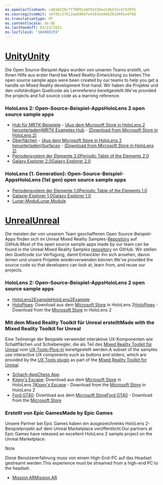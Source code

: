 ```yaml
---
ms.openlocfilehash: cd8a8229c7f70891a8f01d39ee1d6315c47429f6
ms.sourcegitcommit: cbfd1c37612aa6904fa41642ede6281d491e478d
ms.translationtype: HT
ms.contentlocale: de-DE
ms.lasthandoff: 03/23/2021
ms.locfileid: "104988259"
---
```

# <a name="unity"></a>[<span data-ttu-id="e89af-101">Unity</span><span class="sxs-lookup"><span data-stu-id="e89af-101">Unity</span></span>](#tab/unity)

<span data-ttu-id="e89af-102">Die Open Source-Beispiel-Apps wurden von unseren Teams erstellt, um Ihnen Hilfe aus erster Hand bei Mixed Reality-Entwicklung zu bieten.</span><span class="sxs-lookup"><span data-stu-id="e89af-102">The open source sample apps were been created by our teams to help you get a handle on Mixed Reality development first-hand.</span></span> <span data-ttu-id="e89af-103">Wir haben die Projekte und den vollständigen Quellcode als Lernreferenz bereitgestellt.</span><span class="sxs-lookup"><span data-stu-id="e89af-103">We've provided the projects and full source code as a learning reference.</span></span>

### <a name="hololens-2-open-source-sample-apps"></a><span data-ttu-id="e89af-104">HoloLens 2: Open-Source-Beispiel-Apps</span><span class="sxs-lookup"><span data-stu-id="e89af-104">HoloLens 2 open source sample apps</span></span>

* <span data-ttu-id="e89af-105">[Hub für MRTK-Beispiele](https://microsoft.github.io/MixedRealityToolkit-Unity/Documentation/README_ExampleHub.html) - [(Aus dem Microsoft Store in HoloLens 2 herunterladen)](https://www.microsoft.com/p/mrtk-examples-hub/9mv8c39l2sj4)</span><span class="sxs-lookup"><span data-stu-id="e89af-105">[MRTK Examples Hub](https://microsoft.github.io/MixedRealityToolkit-Unity/Documentation/README_ExampleHub.html) - [(Download from Microsoft Store in HoloLens 2)](https://www.microsoft.com/p/mrtk-examples-hub/9mv8c39l2sj4)</span></span>
* <span data-ttu-id="e89af-106">[Oberflächen](../unity/sampleapp-surfaces.md) - [(Aus dem Microsoft Store in HoloLens 2 herunterladen)](https://www.microsoft.com/p/surfaces/9nvkpv3sk3x0)</span><span class="sxs-lookup"><span data-stu-id="e89af-106">[Surfaces](../unity/sampleapp-surfaces.md) - [(Download from Microsoft Store in HoloLens 2)](https://www.microsoft.com/p/surfaces/9nvkpv3sk3x0)</span></span>
* [<span data-ttu-id="e89af-107">Periodensystem der Elemente 2.0</span><span class="sxs-lookup"><span data-stu-id="e89af-107">Periodic Table of the Elements 2.0</span></span>](https://medium.com/@dongyoonpark/bringing-the-periodic-table-of-the-elements-app-to-hololens-2-with-mrtk-v2-a6e3d8362158)
* [<span data-ttu-id="e89af-108">Galaxy Explorer 2.0</span><span class="sxs-lookup"><span data-stu-id="e89af-108">Galaxy Explorer 2.0</span></span>](../unity/galaxy-explorer-update.md)

### <a name="hololens-1st-gen-open-source-sample-apps"></a><span data-ttu-id="e89af-109">HoloLens (1. Generation): Open-Source-Beispiel-Apps</span><span class="sxs-lookup"><span data-stu-id="e89af-109">HoloLens (1st gen) open source sample apps</span></span>

* [<span data-ttu-id="e89af-110">Periodensystem der Elemente 1.0</span><span class="sxs-lookup"><span data-stu-id="e89af-110">Periodic Table of the Elements 1.0</span></span>](../unity/periodic-table-of-the-elements.md)
* [<span data-ttu-id="e89af-111">Galaxie-Explorer 1.0</span><span class="sxs-lookup"><span data-stu-id="e89af-111">Galaxy Explorer 1.0</span></span>](../unity/galaxy-explorer.md)
* [<span data-ttu-id="e89af-112">Lunar-Modul</span><span class="sxs-lookup"><span data-stu-id="e89af-112">Lunar Module</span></span>](../unity/lunar-module.md)

# <a name="unreal"></a>[<span data-ttu-id="e89af-113">Unreal</span><span class="sxs-lookup"><span data-stu-id="e89af-113">Unreal</span></span>](#tab/unreal)

<span data-ttu-id="e89af-114">Die meisten der von unserem Team geschaffenen Open Source-Beispiel-Apps finden sich im Unreal Mixed Reality Samples-[Repository](https://github.com/microsoft/MixedReality-Unreal-Samples) auf GitHub.</span><span class="sxs-lookup"><span data-stu-id="e89af-114">Most of the open source sample apps made by our team can be found in the Unreal Mixed Reality Samples [repository](https://github.com/microsoft/MixedReality-Unreal-Samples) on GitHub.</span></span> <span data-ttu-id="e89af-115">Wir stellen den Quellcode zur Verfügung, damit Entwickler ihn sich ansehen, davon lernen und unsere Projekte wiederverwenden können.</span><span class="sxs-lookup"><span data-stu-id="e89af-115">We've provided the source code so that developers can look at, learn from, and reuse our projects.</span></span>

### <a name="hololens-2-open-source-sample-apps"></a><span data-ttu-id="e89af-116">HoloLens 2: Open-Source-Beispiel-Apps</span><span class="sxs-lookup"><span data-stu-id="e89af-116">HoloLens 2 open source sample apps</span></span>

* [<span data-ttu-id="e89af-117">HoloLens2Example</span><span class="sxs-lookup"><span data-stu-id="e89af-117">HoloLens2Example</span></span>](https://github.com/microsoft/MixedReality-Unreal-Samples/tree/master/HoloLens2Example)
* <span data-ttu-id="e89af-118">[HoloPipes](https://github.com/microsoft/MixedReality-Unreal-HoloPipes): Download aus dem [Microsoft Store](https://www.microsoft.com/p/holopipes/9mszb3nnrxn9) in HoloLens 2</span><span class="sxs-lookup"><span data-stu-id="e89af-118">[HoloPipes](https://github.com/microsoft/MixedReality-Unreal-HoloPipes) - Download from the [Microsoft Store](https://www.microsoft.com/p/holopipes/9mszb3nnrxn9) in HoloLens 2</span></span>

### <a name="made-with-the-mixed-reality-toolkit-for-unreal"></a><span data-ttu-id="e89af-119">Mit dem Mixed Reality Toolkit für Unreal erstellt</span><span class="sxs-lookup"><span data-stu-id="e89af-119">Made with the Mixed Reality Toolkit for Unreal</span></span>

<span data-ttu-id="e89af-120">Eine Teilmenge der Beispiele verwendet interaktive UX-Komponenten wie Schaltflächen und Schieberegler, die als Teil des [Mixed Reality Toolkit für Unreal](https://aka.ms/mrtk-unreal) vom [UX-Tools-Plug-In](https://aka.ms/uxt-unreal) bereitgestellt werden.</span><span class="sxs-lookup"><span data-stu-id="e89af-120">A subset of the samples use interactive UX components such as buttons and sliders, which are provided by the [UX Tools plugin](https://aka.ms/uxt-unreal) as part of the [Mixed Reality Toolkit for Unreal](https://aka.ms/mrtk-unreal).</span></span>

* [<span data-ttu-id="e89af-121">Schach-App</span><span class="sxs-lookup"><span data-stu-id="e89af-121">Chess App</span></span>](https://github.com/microsoft/MixedReality-Unreal-Samples/tree/master/ChessApp)
* <span data-ttu-id="e89af-122">[Kippy's Escape](../unreal/unreal-kippys-escape.md): Download aus dem [Microsoft Store](https://www.microsoft.com/p/kippys-escape/9nbd7gl86vkd) in HoloLens 2</span><span class="sxs-lookup"><span data-stu-id="e89af-122">[Kippy's Escape](../unreal/unreal-kippys-escape.md) - Download from the [Microsoft Store](https://www.microsoft.com/p/kippys-escape/9nbd7gl86vkd) in HoloLens 2</span></span>
* <span data-ttu-id="e89af-123">[Ford GT40](../unreal/unreal-ford-gt40.md): Download aus dem [Microsoft Store](https://www.microsoft.com/p/ford-gt40/9p4vllktfvfp)</span><span class="sxs-lookup"><span data-stu-id="e89af-123">[Ford GT40](../unreal/unreal-ford-gt40.md) - Download from the [Microsoft Store](https://www.microsoft.com/p/ford-gt40/9p4vllktfvfp)</span></span>

### <a name="made-by-epic-games"></a><span data-ttu-id="e89af-124">Erstellt von Epic Games</span><span class="sxs-lookup"><span data-stu-id="e89af-124">Made by Epic Games</span></span>

<span data-ttu-id="e89af-125">Unsere Partner bei Epic Games haben ein ausgezeichnetes HoloLens 2-Beispielprojekt auf dem Unreal Marketplace veröffentlicht.</span><span class="sxs-lookup"><span data-stu-id="e89af-125">Our partners at Epic Games have released an excellent HoloLens 2 sample project on the Unreal Marketplace.</span></span>

> [!NOTE]
> <span data-ttu-id="e89af-126">Diese Benutzererfahrung muss von einem High-End-PC auf das Headset gestreamt werden.</span><span class="sxs-lookup"><span data-stu-id="e89af-126">This experience must be streamed from a high-end PC to the headset.</span></span>

* [<span data-ttu-id="e89af-127">Mission AR</span><span class="sxs-lookup"><span data-stu-id="e89af-127">Mission AR</span></span>](https://docs.unrealengine.com/Resources/Showcases/MissionAR/index.html)
